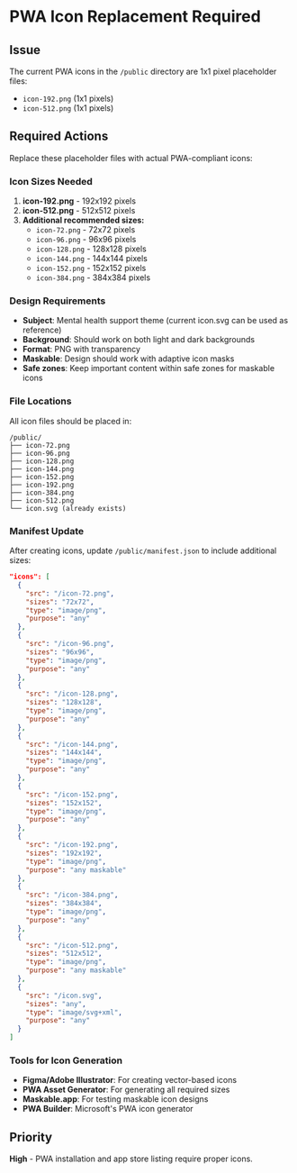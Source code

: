 # PWA Icon Replacement Required

## Issue
The current PWA icons in the `/public` directory are 1x1 pixel placeholder files:
- `icon-192.png` (1x1 pixels)
- `icon-512.png` (1x1 pixels)

## Required Actions
Replace these placeholder files with actual PWA-compliant icons:

### Icon Sizes Needed
1. **icon-192.png** - 192x192 pixels
2. **icon-512.png** - 512x512 pixels
3. **Additional recommended sizes:**
   - `icon-72.png` - 72x72 pixels
   - `icon-96.png` - 96x96 pixels
   - `icon-128.png` - 128x128 pixels
   - `icon-144.png` - 144x144 pixels
   - `icon-152.png` - 152x152 pixels
   - `icon-384.png` - 384x384 pixels

### Design Requirements
- **Subject**: Mental health support theme (current icon.svg can be used as reference)
- **Background**: Should work on both light and dark backgrounds
- **Format**: PNG with transparency
- **Maskable**: Design should work with adaptive icon masks
- **Safe zones**: Keep important content within safe zones for maskable icons

### File Locations
All icon files should be placed in:
```
/public/
├── icon-72.png
├── icon-96.png
├── icon-128.png
├── icon-144.png
├── icon-152.png
├── icon-192.png
├── icon-384.png
├── icon-512.png
└── icon.svg (already exists)
```

### Manifest Update
After creating icons, update `/public/manifest.json` to include additional sizes:
```json
"icons": [
  {
    "src": "/icon-72.png",
    "sizes": "72x72",
    "type": "image/png",
    "purpose": "any"
  },
  {
    "src": "/icon-96.png", 
    "sizes": "96x96",
    "type": "image/png",
    "purpose": "any"
  },
  {
    "src": "/icon-128.png",
    "sizes": "128x128", 
    "type": "image/png",
    "purpose": "any"
  },
  {
    "src": "/icon-144.png",
    "sizes": "144x144",
    "type": "image/png",
    "purpose": "any"
  },
  {
    "src": "/icon-152.png",
    "sizes": "152x152",
    "type": "image/png", 
    "purpose": "any"
  },
  {
    "src": "/icon-192.png",
    "sizes": "192x192",
    "type": "image/png",
    "purpose": "any maskable"
  },
  {
    "src": "/icon-384.png",
    "sizes": "384x384",
    "type": "image/png",
    "purpose": "any"
  },
  {
    "src": "/icon-512.png",
    "sizes": "512x512", 
    "type": "image/png",
    "purpose": "any maskable"
  },
  {
    "src": "/icon.svg",
    "sizes": "any",
    "type": "image/svg+xml",
    "purpose": "any"
  }
]
```

### Tools for Icon Generation
- **Figma/Adobe Illustrator**: For creating vector-based icons
- **PWA Asset Generator**: For generating all required sizes
- **Maskable.app**: For testing maskable icon designs
- **PWA Builder**: Microsoft's PWA icon generator

## Priority
**High** - PWA installation and app store listing require proper icons.